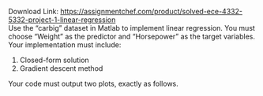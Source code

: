 Download Link: https://assignmentchef.com/product/solved-ece-4332-5332-project-1-linear-regression
<br>
Use the “carbig” dataset in Matlab to implement linear regression. You must choose “Weight” as the predictor and “Horsepower” as the target variables. Your implementation must include:

<ol>

 <li>Closed-form solution</li>

 <li>Gradient descent method</li>

</ol>




Your code must output two plots, exactly as follows.


